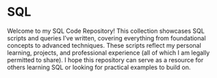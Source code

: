 # SQL

Welcome to my SQL Code Repository! This collection showcases SQL scripts and queries I’ve written, covering everything from foundational concepts to advanced techniques. These scripts reflect my personal learning, projects, and professional experience (all of which I am legally permitted to share). I hope this repository can serve as a resource for others learning SQL or looking for practical examples to build on.

